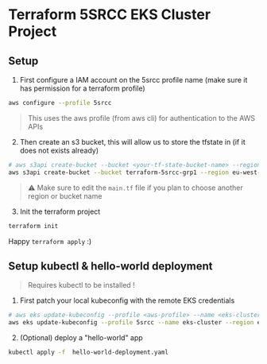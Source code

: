 # Terraform 5SRCC EKS Cluster Project

## Setup
1. First configure a IAM account on the 5srcc profile name (make sure it has permission for a terraform profile)
```bash
aws configure --profile 5srcc
```
> This uses the aws profile (from aws cli) for authentication to the AWS APIs

2. Then create an s3 bucket, this will allow us to store the tfstate in (if it does not exists already)
```bash
# aws s3api create-bucket --bucket <your-tf-state-bucket-name> --region <your-region> --create-bucket-configuration LocationConstraint=<your-region>
aws s3api create-bucket --bucket terraform-5srcc-grp1 --region eu-west-3 --create-bucket-configuration LocationConstraint=eu-west-3
```
> ⚠️ Make sure to edit the `main.tf` file if you plan to choose another region or bucket name
3. Init the terraform project
```bash
terraform init
```
Happy `terraform apply` :)

## Setup kubectl & hello-world deployment
> Requires kubectl to be installed !
1. First patch your local kubeconfig with the remote EKS credentials
```bash
# aws eks update-kubeconfig --profile <aws-profile> --name <eks-cluster-name> --region <aws-region>
aws eks update-kubeconfig --profile 5srcc --name eks-cluster --region eu-west-3
```
2. (Optional) deploy a "hello-world" app
```bash
kubectl apply -f  hello-world-deployment.yaml
```
